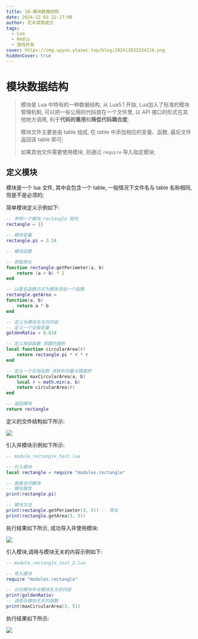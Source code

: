 ```yaml
---
title: 10-模块数据结构
date: 2024-12-03 22:17:09
author: 花木凋零成兰
tags:
  - Lua
  - Redis
  - 游戏开发
cover: https://img.upyun.ytazwc.top/blog/202412032234116.png
hiddenCover: true
---
```


# 模块数据结构

> 模块是 Lua 中特有的一种数据结构, 从 Lua5.1 开始, Lua加入了标准的模块管理机制, 可以把一些公用的代码放在一个文件里, 以 API 接口的形式在其他地方调用, 利于**代码的重用**和**降低代码耦合度**;
> 
> 模块文件主要是由 table 组成, 在 table 中添加相应的变量、函数, 最后文件返回该 table 即可;
> 
> 如果其他文件需要使用模块, 则通过 `require` 导入指定模块;
> 
> 

## 定义模块

模块是一个 lua 文件, 其中会包含一个 table, 一般情况下文件名与 table 名称相同, 但是不是必须的;

简单模块定义示例如下:

```lua
-- 声明一个模块 rectangle 矩形
rectangle = {}

-- 模块变量
rectangle.pi = 3.14

-- 模块函数

-- 获取周长
function rectangle.getPerimeter(a, b)
    return (a + b) * 2
end

-- 以匿名函数方式为模块添加一个函数
rectangle.getArea =
function(a, b)
    return a * b
end

-- 定义与模块无关的内容
-- 定义一个全局变量
goldenRatio = 0.618

-- 定义局部函数 求圆的面积
local function circularArea(r)
    return rectangle.pi * r * r
end

-- 定义一个全局函数 求矩形的最大圆面积
function maxCircularArea(a, b)
    local r = math.min(a, b)
    return circularArea(r)
end

-- 返回模块
return rectangle

```

定义的文件结构如下所示:

![](https://img.upyun.ytazwc.top/blog/202412032234116.png)

引入并模块示例如下所示: 

```lua
-- module_rectangle_test.lua

-- 引入模块
local rectangle = require "modules.rectangle"

-- 直接访问模块
-- 模块属性
print(rectangle.pi)

-- 模块方法
print(rectangle.getPerimeter(3, 5)) -- 周长
print(rectangle.getArea(3, 5))

```

执行结果如下所示, 成功导入并使用模块: 

![](https://img.upyun.ytazwc.top/blog/202412032235213.png)

引入模块,调用与模块无关的内容示例如下:

```lua
-- module_rectangle_test_2.lua

-- 导入模块
require "modules.rectangle"

-- 访问模块中与模块无关的内容
print(goldenRatio)
-- 调用与模块无关的函数
print(maxCircularArea(3, 5))
```

执行结果如下所示:

![](https://img.upyun.ytazwc.top/blog/202412032246801.png)


